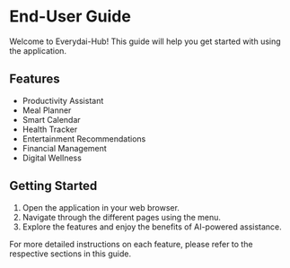# End-User Guide

Welcome to Everydai-Hub! This guide will help you get started with using the application.

## Features

- Productivity Assistant
- Meal Planner
- Smart Calendar
- Health Tracker
- Entertainment Recommendations
- Financial Management
- Digital Wellness

## Getting Started

1. Open the application in your web browser.
2. Navigate through the different pages using the menu.
3. Explore the features and enjoy the benefits of AI-powered assistance.

For more detailed instructions on each feature, please refer to the respective sections in this guide.
